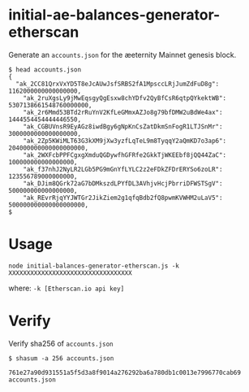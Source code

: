 # initial-ae-balances-generator-etherscan
Generate an `accounts.json` for the æeternity Mainnet genesis block.

```
$ head accounts.json
{
  "ak_2CC81QrxVxYD5T8eJcAUwJsfSRBS2fA1MpsccLRjJumZdFuD8g": 1162000000000000000,
    "ak_2ruXgsLy9jMwEqsgyQgEsxw8chYDfv2QyBfCsR6qtpQYkektWB": 5307138661548760000000,
    "ak_2r6Mmd53BTd2rRuYnV2KfLeGMmxAZJo8g79bfDMW2uBdWe4ax": 1444554454444446550,
    "ak_CGBUVnsR9EyAGz8iwdBgy6gNpKnCsZatDkmSnFogR1LTJSnMr": 3000000000000000000,
    "ak_2Zp5KWiMLT63G3kXM9jXw3yzfLqTeL9m8TyqqY2aQmKD7o3ap6": 204000000000000000000,
    "ak_2WXFcbPPFCgxgXmduQGDywfhGFRfe2GkkTjWKEEbf8jQQ44ZaC": 100000000000000000,
    "ak_f37nhJ2NyLR2LGb5PG9mGnYfLYLC2z2eFDkZFDrERYSo6zoLR": 123556789000000000,
    "ak_DJim8QGrk72aG7bDMkszdLPYfDL3AVhjvHcjPbrriDFWSTSgV": 500000000000000000,
    "ak_REvrRjqYYJWTGr2JikZiem2g1qfqBdb2fQ8pwmKVWHM2uLaV5": 500000000000000000000,
$
```

# Usage

`node initial-balances-generator-etherscan.js -k XXXXXXXXXXXXXXXXXXXXXXXXXXXXXXXXXX`

where: `-k [Etherscan.io api key]`

# Verify

Verify sha256 of `accounts.json`

```
$ shasum -a 256 accounts.json

761e27a90d931551a5f5d3a8f9014a276292ba6a780db1c0013e7996770cab69  accounts.json
```
